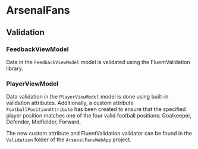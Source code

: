# ArsenalFans

## Validation

### FeedbackViewModel
Data in the `FeedbackViewModel` model is validated using the FluentValidation library.

### PlayerViewModel
Data validation in the `PlayerViewModel` model is done using built-in validation attributes.
Additionally, a custom attribute `FootballPositionAttribute` has been created to ensure that the specified player position matches one of the four valid football positions: Goalkeeper, Defender, Midfielder, Forward.

The new custom attribute and FluentValidation validator can be found in the `Validation` folder of the `ArsenalFansWebApp` project.